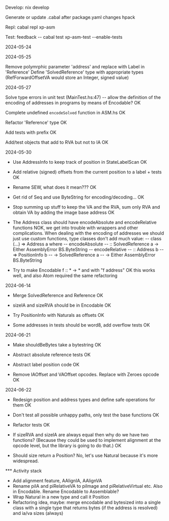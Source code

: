 Develop:
nix develop

Generate or update .cabal after package.yaml changes
hpack

Repl:
cabal repl xp-asm

Test: 
feedback -- cabal test xp-asm-test --enable-tests

2024-05-24

2024-05-25

Remove polymrphic parameter 'address' and replace with Label in 'Reference'
Define 'SolvedReference' type with appropriate types
    (RefForwardOffsetVA would store an Integer, signed value)

2024-05-27

Solve type errors in unit test (MainTest.hs:47) -- allow the definition of
    the encoding of addresses in programs by means of Encodable?
    OK

Complete undefined `encodeSolved` function in ASM.hs
    OK

Refactor 'Reference' type
    OK

Add tests with prefix
    OK

Add/test objects that add to RVA but not to IA
    OK

2024-05-30

- Use AddressInfo to keep track of position in StateLabelScan
  OK

- Add relative (signed) offsets from the current position to a label + tests
  OK

- Rename SEW, what does it mean???
  OK

- Get rid of Seq and use ByteString for encoding/decoding...
  OK

- Stop summing up stuff to keep the VA and the RVA, sum only RVA and 
  obtain VA by adding the image base address
  OK

- The Address class should have encodeAbsolute and encodeRelative functions
  NOK, we get into trouble with wrappers and other complications. When dealing
  with the encoding of addresses we should just use custom functions, type 
  classes don't add much value:
  -- class (...) => Address a where
  --   encodeAbsolute
  --     :: SolvedReference a -> Either AssemblyError BS.ByteString
  --   encodeRelative
  --     :: Address b
  --     => PositionInfo b
  --     -> SolvedReference a
  --     -> Either AssemblyError BS.ByteString

- Try to make Encodable f :: * -> * and with "f address" 
  OK this works well, and also Atom required the same refactoring

2024-06-14

- Merge SolvedReference and Reference
    OK

- sizeIA and sizeRVA should be in Encodable
    OK

- Try PositionInfo with Naturals as offsets
    OK

- Some addresses in tests should be word8, add overflow tests
    OK

2024-06-21

- Make shouldBeBytes take a bytestring
    OK

- Abstract absolute reference tests
    OK

- Abstract label position code
    OK

- Remove IAOffset and VAOffset opcodes. Replace with Zeroes opcode
    OK

2024-06-22

- Redesign position and address types and define safe operations for them
    OK

- Don't test all possible unhappy paths, only test the base functions
    OK

- Refactor tests 
    OK

- If sizeRVA and sizeIA are always equal then why do we have two functions?
    (Because they could be used to implement alignment at the opcode level,
    but the library is going to do that.)
  OK

- Should size return a Position?
    No, let's use Natural because it's more widespread.

*** Activity stack

- Add alignment feature, AAlignIA, AAlignVA
- Rename piIA and piRelativeVA to piImage and piRelativeVirtual etc. Also in 
  Encodable. Rename Encodable to Assemblable?
- Wrap Natural in a new type and call it Position
- Refactoring idea, maybe: merge encodable and bytesized into a single class
  with a single type that returns bytes (if the address is resolved) and ia/va sizes (always)
